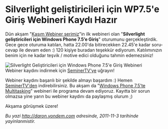 # Silverlight geliştiricileri için WP7.5'e Giriş Webineri Kaydı Hazır
Dün akşam "[Kasım Webiner
serimiz](http://daron.yondem.com/tr/post/Kasim_Ayi_Webinerleri_SL_WP7_Win8_IE10_Azure)"in
ilk webineri olan "**Silverlight geliştiricileri için Windows Phone
7.5’e Giriş**" oturumunu gerçekleştirdik. Gece gece oturuma katılan,
hatta 22.00'da bitirecekken 22.45'e kadar soru-cevap ile devam eden :)
120 kişiye buradan teşekkür ediyorum. Katılımınızın benim için ne kadar
teşvik / motive edici olduğunu tahmin edemezsiniz!

![Silverlight Geliştiricileri için Windows Phone 7.5'e Giriş
Webineri](media/SL_gelistiricilerine_WP75_Giris_Webiner_Kaydi/wp75giris.jpg)\
Webiner kaydını indirmek için
[SeminerTV'ye](http://daron.yondem.com/tr/seminertv/) uğrayın!

Webiner kaydını başarılı bir şekilde almayı başardım :) Hemen
[SeminerTV'den](http://daron.yondem.com/tr/seminertv/) indirebilirsiniz.
Bu akşam da "[Windows Phone 7.5’te
Multitasking](https://msevents.microsoft.com/CUI/EventDetail.aspx?EventID=1032497961&Culture=TR-TR)"
webineri ile programa devam ediyoruz. Kayıtta bir sorun olmazsa yine
yarın bu webiner kaydını da paylaşmış olurum ;)

Akşama görüşmek üzere!



*Bu yazi http://daron.yondem.com adresinde, 2011-11-3 tarihinde yayinlanmistir.*
